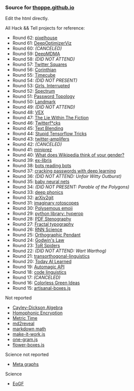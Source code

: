 ### Source for [thoppe.github.io](http://thoppe.github.io/)

Edit the html directly.

All Hack && Tell projects for reference:

+ Round 62: [pixelhouse](https://github.com/thoppe/pixelhouse)
+ Round 61: [DeepOptimizerViz](https://github.com/thoppe/DeepOptimizerViz)
+ Round 60: _(CANCELED)_
+ Round 59: [DeepMDMA](https://github.com/thoppe/DeepMDMA)
+ Round 58: _(DID NOT ATTEND)_
+ Round 57: [Twitter Squares](https://github.com/thoppe/TwitterSquares)
+ Round 56: [Corinthian](https://github.com/thoppe/corinthian_filter)
+ Round 55: [Timecube](https://github.com/thoppe/timecube)
+ Round 54: _(DID NOT PRESENT)_
+ Round 53: [Girls, Interrupted](https://github.com/thoppe/Girls-Interrupted)
+ Round 52: [Spectrum](https://github.com/thoppe/Spectrum)
+ Round 51: [Password Topology](https://thoppe.github.io/password_topology/HnT_presentation.html)
+ Round 50: [Landmark](https://thoppe.github.io/Landmark/?address=0xD38e005a28fae8D8c4238444BC08E7Da83902310)
+ Round 49: _(DID NOT ATTEND)_
+ Round 48: [VEX](https://thoppe.github.io/ethereum_VEX/index.html)
+ Round 47: [The Lie Within The Fiction](https://thoppe.github.io/TheLieWithinTheFiction/)
+ Round 46: [Twitterf*cks](https://hackernoon.com/washington-d-c-gives-no-fucks-be51aa152fe)
+ Round 45: [Text Blending](https://thoppe.github.io/text-blending/HnT_presentation.html)
+ Round 44: [Stupid Tensorflow Tricks](https://medium.com/towards-data-science/stupid-tensorflow-tricks-3a837194b7a0)
+ Round 43: [twitter-amplifers](https://github.com/thoppe/presentation-twitter-amplifers)
+ Round 42: _(CANCELED)_
+ Round 41: [miniprez](https://github.com/thoppe/miniprez)
+ Round 40: [What does Wikipedia think of your gender?](https://medium.com/athena-talks/what-does-wikipedia-think-of-your-gender-384ce33a870c)
+ Round 39: [ex-libris](https://github.com/thoppe/ex-libris)
+ Round 38: [bots reading bots](https://github.com/thoppe/bots-reading-bots)
+ Round 37: [cracking passwords with deep learning](https://github.com/thoppe/5baa61e4c9b93f3f0682250b6cf8331b7ee68fd8)
+ Round 36: _(DID NOT ATTEND: Unfair Witty Outburst)_
+ Round 35: [baby neural nets](https://github.com/thoppe/baby_neural_nets)
+ Round 34: _(DID NOT PRESENT: Parable of the Polygons)_
+ Round 33: [deep phonics](https://github.com/thoppe/deep-phonics) 
+ Round 32: [arXiv2git](https://github.com/thoppe/arXiv2git)
+ Round 31: [imaginary rotoscopes](https://github.com/thoppe/imaginary_rotoscopes)
+ Round 30: [Polysemous emoji](https://github.com/thoppe/polysemous-emoji)
+ Round 29: [python library: hyperop](https://github.com/thoppe/python-hyperoperators)
+ Round 28: [PDF Stenography](https://github.com/thoppe/PDF_steganography)
+ Round 27: [Fractal typography](https://github.com/thoppe/fractal_typography)
+ Round 26: [RNN Science](https://github.com/thoppe/RNN_science_titles)
+ Round 25: [Orthographic Pendant](https://github.com/thoppe/orthographic-pedant)
+ Round 24: [Godwin's Law](https://github.com/thoppe/godwins_law)
+ Round 23: [ToR Spiders](https://github.com/thoppe/tor_spiders)
+ Round 22: _(DID NOT ATTEND: Wart Warthog)_
+ Round 21: [transorthogonal-linguistics](https://github.com/thoppe/transorthogonal-linguistics)
+ Round 20: [Today AI Learned](https://github.com/thoppe/today-AI-learned)
+ Round 19: [Automagic API](https://github.com/thoppe/automagic-api)
+ Round 18: [code linguistics](https://github.com/thoppe/code-linguistics)
+ Round 17: _(CANCELED)_
+ Round 16: [Colorless Green Ideas](https://github.com/thoppe/Colorless-Green-Ideas)
+ Round 15: [artisanal-boxes.js](https://github.com/thoppe/artisanal-boxes.js)

Not reported

+ [Cayley-Dickson Algebra](https://github.com/thoppe/Cayley-Dickson)
+ [Homophonic Encryption](https://github.com/thoppe/homophonic-encryption)
+ [Metric Time](https://github.com/thoppe/Metric_Time)
+ [md2reveal](https://github.com/thoppe/md2reveal)
+ [markdown math](https://github.com/thoppe/markdown_math)
+ [make-it-work.js](https://github.com/thoppe/make-it-work.js)
+ [one-gram.js](http://thoppe.github.io/one_gram.js/)
+ [flower-boxes.js](https://github.com/thoppe/flower-boxes.js)

Science not reported

+ [Meta graphs](https://github.com/thoppe/meta-graph)

Science

+ [EoGF](https://github.com/thoppe/Encyclopedia-of-Finite-Graphs)
